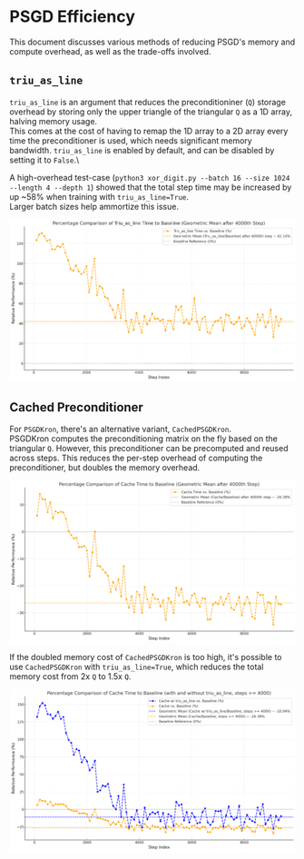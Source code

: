 # PSGD Efficiency

This document discusses various methods of reducing PSGD's memory and compute overhead, as well as the trade-offs
involved.

## `triu_as_line`

`triu_as_line` is an argument that reduces the preconditioniner (`Q`) storage overhead by storing only the upper
triangle of the triangular `Q` as a 1D array, halving memory usage.\
This comes at the cost of having to remap the 1D array to a 2D array every time the preconditioner is used, which needs
significant memory bandwidth.
`triu_as_line` is enabled by default, and can be disabled by setting it to `False`.\

A high-overhead test-case (`python3 xor_digit.py --batch 16 --size 1024 --length 4 --depth 1`) showed that the total
step time may be increased by up ~58% when training with `triu_as_line=True`.\
Larger batch sizes help ammortize this issue.

![psgd_efficiency_triu_as_line.png](assets/psgd_efficiency_triu_as_line.png)

## Cached Preconditioner

For `PSGDKron`, there's an alternative variant, `CachedPSGDKron`.\
PSGDKron computes the preconditioning matrix on the fly based on the triangular `Q`. However, this preconditioner can be
precomputed and reused across steps. This reduces the per-step overhead of computing the preconditioner, but doubles
the memory overhead.

![psgd_efficiency_cache.png](assets/psgd_efficiency_cache.png)

If the doubled memory cost of `CachedPSGDKron` is too high, it's possible to use `CachedPSGDKron` with
`triu_as_line=True`, which reduces the total memory cost from 2x `Q` to 1.5x `Q`.

![psgd_efficiency_cache_triu_as_line.png](assets/psgd_efficiency_cache_triu_as_line.png)